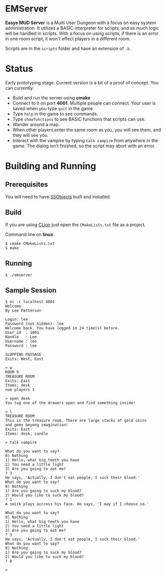 # EMServer
**Easye MUD Server** is a Multi User Dungeon with a focus on easy system administration. It utilizes a BASIC interpreter for scripts, and as much logic will be handled in scripts. With a focus on using scripts, if there is an error in one room script, it won't effect players in a different room.

Scripts are in the `scripts` folder and have an extension of `.b`. 

# Status

Early prototyping stage. Current version is a bit of a proof of concept. You can currently:

- Build and run the server using **cmake**
- Connect to it on port **4001**. Multiple people can connect. Your user is saved when you type `quit` in the game. 
- Type `help` in the game to see commands.
- Type `showfunctions` to see BASIC functions that scripts can use.
- Wander around a map. 
- When other players enter the same room as you, you will see them, and they will see you.
- Interact with the vampire by typing `talk vampire` from anywhere in the game. The dialog isn't finished, so the script may abort with an error. 

# Building and Running

## Prerequisites


You will need to have [SSObjects](https://github.com/abathur8bit/ssobjects) built and installed.

## Build
If you are using [CLion](https://www.jetbrains.com/clion/) just open the `CMakeLists.txt` file as a project.

Command line on **linux**:


	$ cmake CMakeLists.txt
	$ make


## Running

	$ ./emserver

## Sample Session

```
$ nc -c localhost 4001
Welcome
By Lee Patterson

Login: lee
Password (not hidden): lee
Welcome back. You have logged in 24 time(s) before.
User id  : 1001
Handle   : Lee
Username : lee
Password : lee

SLOPPING PASSAGE
Exits: West, East

> w
ROOM 9
TREASURE ROOM
Exits: East
Items: desk
num players 1

> open desk
You tug one of the drawers open and find something inside!

> l
TREASURE ROOM
This is the treasure room. There are large stacks of gold coins
and gems beyong imagination!
Exits: East
Items: desk, candle

> talk vampire 

What do you want to say?
0) Nothing
1) Hello, what big teeth you have
2) You need a little light
3) Are you going to eat me?
? 3
He says, 'Actually, I don't eat people, I suck their blood.'
What do you want to say?
0) Nothing
1) Are you going to suck my blood?
2) Would you like to suck my blood?
? 1
A smirk plays accross his face. He says, 'I may if I choose so.' 

What do you want to say?
0) Nothing
1) Hello, what big teeth you have
2) You need a little light
3) Are you going to eat me?
? 3
He says, 'Actually, I don't eat people, I suck their blood.'
What do you want to say?
0) Nothing
1) Are you going to suck my blood?
2) Would you like to suck my blood?
? 0

> 
```


